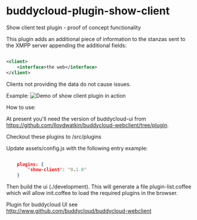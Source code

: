 buddycloud-plugin-show-client
=============================

Show client test plugin - proof of concept functionality

This plugin adds an additional piece of information to the stanzas sent to the XMPP server appending the additional fields:

```xml

<client>
    <interface>the web</interface>
</client>
```

Clients not providing the data do not cause issues.

Example:
![Demo of show client plugin in action](../../../raw/master/docs/screen-shot.png)

How to use:

At present you'll need the version of buddycloud-ui from https://github.com/lloydwatkin/buddycloud-webclient/tree/plugin.

Checkout these plugins to /src/plugins

Update assets/config.js with the following entry example:

```json

    plugins: {
        'show-client': '0.1.0'
    }
```

Then build the ui (./development). This will generate a file plugin-list.coffee which will allow init.coffee to load the required plugins in the browser.

Plugin for buddycloud UI see http://www.github.com/buddycloud/buddycloud-webclient
